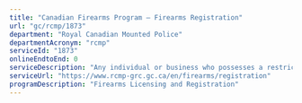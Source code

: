 ```yaml
---
title: "Canadian Firearms Program – Firearms Registration"
url: "gc/rcmp/1873"
department: "Royal Canadian Mounted Police"
departmentAcronym: "rcmp"
serviceId: "1873"
onlineEndtoEnd: 0
serviceDescription: "Any individual or business who possesses a restricted or prohibited firearm must obtain a Firearms Registration Certificate for each firearm (as mandated by the Firearms Act). The Registrar of Firearms maintains legal responsibility for the approval or refusal of a Firearms Registration Certificate. All Firearms Registration Certificates are held within CFIS."
serviceUrl: "https://www.rcmp-grc.gc.ca/en/firearms/registration"
programDescription: "Firearms Licensing and Registration"
---
```

